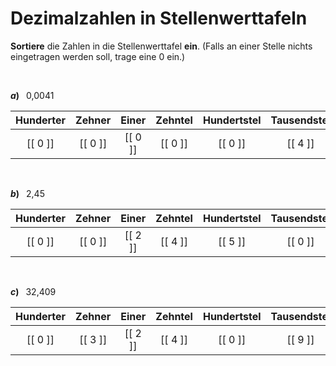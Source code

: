 <!--
version:  0.0.1

language: de

@style
input {
    text-align: center;
}

.flex-container {
    display: flex;
    flex-wrap: wrap;
    align-items: stretch;
    gap: 20px;
}

.flex-child {
    flex: 1;
    min-width: 350px;
    margin-right: 20px;
}

@media (max-width: 400px) {
    .flex-child {
        flex: 100%;
        margin-right: 0;
    }
}
@end

formula: \carry   \textcolor{red}{\scriptsize #1}
formula: \digit   \rlap{\carry{#1}}\phantom{#2}#2
formula: \permil  \text{‰}

import: https://raw.githubusercontent.com/LiaTemplates/Tikz-Jax/main/README.md

script: https://cdn.jsdelivr.net/gh/LiaTemplates/Tikz-Jax@main/dist/index.js


tags: Vokabeln, Dezimalzahlen, Zahlenverständnis, sehr leicht, sehr niedrig, Angeben

comment: Schreibe aus der Stellenwerttafel die Zahl nieder.

author: Martin Lommatzsch

-->




# Dezimalzahlen in Stellenwerttafeln

**Sortiere** die Zahlen in die Stellenwerttafel **ein**. (Falls an einer Stelle nichts eingetragen werden soll, trage eine $0$ ein.)



<br>

__$a)\;\;$__ 0,0041

<!-- data-type="none" -->
|  Hunderter  |  Zehner |  Einer  |  Zehntel  | Hundertstel | Tausendstel |  Zehntausendstel  |
| :---------: | :-----: | :-----: | :-------: | :---------: | :---------: | :---------------: |
|   [[ 0 ]]   | [[ 0 ]] | [[ 0 ]] |  [[ 0 ]]  |    [[ 0 ]]  |  [[ 4 ]]    |     [[ 1 ]]       |

<br>

__$b)\;\;$__ 2,45

<!-- data-type="none" -->
|  Hunderter  |  Zehner |  Einer  |  Zehntel  | Hundertstel | Tausendstel |  Zehntausendstel  |
| :---------: | :-----: | :-----: | :-------: | :---------: | :---------: | :---------------: |
|   [[ 0 ]]   | [[ 0 ]] | [[ 2 ]] |  [[ 4 ]]  |    [[ 5 ]]  |  [[ 0 ]]    |     [[ 0 ]]       |

<br>

__$c)\;\;$__ 32,409

<!-- data-type="none" -->
|  Hunderter  |  Zehner |  Einer  |  Zehntel  | Hundertstel | Tausendstel |  Zehntausendstel  |
| :---------: | :-----: | :-----: | :-------: | :---------: | :---------: | :---------------: |
|   [[ 0 ]]   | [[ 3 ]] | [[ 2 ]] |  [[ 4 ]]  |    [[ 0 ]]  |  [[ 9 ]]    |     [[ 0 ]]       |


<br>
<br>
<br>
<br>
<br>
<br>
<br>